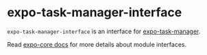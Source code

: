# expo-task-manager-interface

`expo-task-manager-interface` is an interface for [expo-task-manager](https://www.npmjs.com/package/expo-task-manager).

Read [expo-core docs](https://github.com/expo/expo/tree/master/packages/expo-core) for more details about module interfaces.
